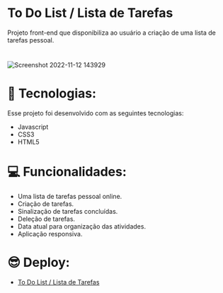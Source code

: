 # To Do List / Lista de Tarefas

Projeto front-end que disponibiliza ao usuário a criação de uma lista de tarefas pessoal.
#
![Screenshot 2022-11-12 143929](https://user-images.githubusercontent.com/113479357/201492932-1892eff7-a3fa-448d-9b60-3fe6005249f4.png)

#
# 🚀 Tecnologias:
 
Esse projeto foi desenvolvido com as seguintes tecnologias:

- Javascript
- CSS3
- HTML5
#
#
# 💻 Funcionalidades:

- Uma lista de tarefas pessoal online.
- Criação de tarefas.
- Sinalização de tarefas concluídas.
- Deleção de tarefas.
- Data atual para organização das atividades.
- Aplicação responsiva.
#
#
# 😎 Deploy:
- [To Do List / Lista de Tarefas](https://marcioramires.github.io/to-do-list-web-app/)
#
